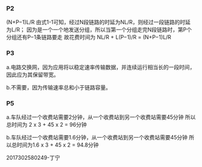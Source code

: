 ### P2
(N+P−1)L/R
由式1-1可知，经过N段链路的时延为NL/R，则经过一段链路的时延为L/R；
因为是一个一个地发送分组，所以当第一个分组走完N段链路时，第P个分组还有P−1条链路要走
故花费时间为  NL/R + L(P−1)/R = (N+P−1)L/R

### P3

a.电路交换网，因为应用将以稳定速率传输数据，并连续运行相当长的一段时间，因此应为其保留带宽。

b.不需要，因为传输速率总和小于链路容量。

### P5

a.车队经过一个收费站需要2分钟，从一个收费站到另一个收费站需要45分钟
所以总时间为 2 x 3 + 45 x 2 = 96分钟

b.车队经过一个收费站需要1.6分钟，从一个收费站到另一个收费站需要45分钟
所以总时间为1.6 x 3 + 45 x 2 = 94.8分钟



2017302580249-丁宁